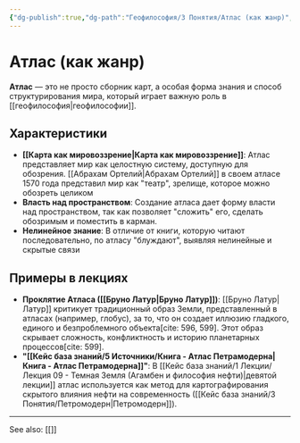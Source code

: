 ```yaml
---
{"dg-publish":true,"dg-path":"Геофилософия/3 Понятия/Атлас (как жанр)","permalink":"/geofilosofiya/3-ponyatiya/atlas-kak-zhanr/"}
---
```


# Атлас (как жанр)

**Атлас** — это не просто сборник карт, а особая форма знания и способ структурирования мира, который играет важную роль в [[геофилософия\|геофилософии]].

## Характеристики
- **[[Карта как мировоззрение\|Карта как мировоззрение]]**: Атлас представляет мир как целостную систему, доступную для обозрения. [[Абрахам Ортелий\|Абрахам Ортелий]] в своем атласе 1570 года представил мир как "театр", зрелище, которое можно обозреть целиком
- **Власть над пространством**: Создание атласа дает форму власти над пространством, так как позволяет "сложить" его, сделать обозримым и поместить в карман.
- **Нелинейное знание**: В отличие от книги, которую читают последовательно, по атласу "блуждают", выявляя нелинейные и скрытые связи

## Примеры в лекциях
- **Проклятие Атласа ([[Бруно Латур\|Бруно Латур]])**: [[Бруно Латур\|Латур]] критикует традиционный образ Земли, представленный в атласах (например, глобус), за то, что он создает иллюзию гладкого, единого и безпроблемного объекта[cite: 596, 599]. Этот образ скрывает сложность, конфликтность и историю планетарных процессов[cite: 599].
- **"[[Кейс база знаний/5 Источники/Книга - Атлас Петрамодерна\|Книга - Атлас Петрамодерна]]"**: В [[Кейс база знаний/1 Лекции/Лекция 09 - Темная Земля (Агамбен и философия нефти)\|девятой лекции]] атлас используется как метод для картографирования скрытого влияния нефти на современность ([[Кейс база знаний/3 Понятия/Петромодерн\|Петромодерн]]).






---
See also:
[[]]
